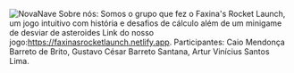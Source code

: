 ![NovaNave](https://github.com/user-attachments/assets/40828880-b39c-4eac-b22a-118ce8032eca)
Sobre nós: Somos o grupo que fez o Faxina's Rocket Launch, um jogo intuitivo com história e desafios de cálculo além de um minigame de desviar de asteroides
Link do nosso jogo:https://faxinasrocketlaunch.netlify.app.
Participantes: Caio Mendonça Barreto de Brito, Gustavo César Barreto Santana, Artur Vinícius Santos Lima.
